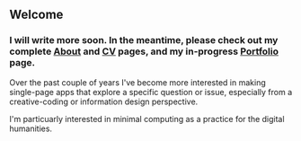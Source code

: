 ## Welcome

### I will write more soon. In the meantime, please check out my complete [About](https://bzweig633.github.io/about/) and [CV](https://bzweig633.github.io/cv/) pages, and my in-progress [Portfolio](https://bzweig633.github.io/portfolio/) page.  

Over the past couple of years I've become more interested in making single-page apps that explore a specific question or issue, especially from a creative-coding or information design perspective.  

I'm particuarly interested in minimal computing as a practice for the digital humanities. 

